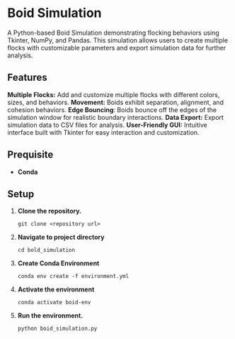 # Boid Simulation
A Python-based Boid Simulation demonstrating flocking behaviors using Tkinter, NumPy, and Pandas. This simulation allows users to create multiple flocks with customizable parameters and export simulation data for further analysis.

## Features
**Multiple Flocks:** Add and customize multiple flocks with different colors, sizes, and behaviors.
**Movement:** Boids exhibit separation, alignment, and cohesion behaviors.
**Edge Bouncing**: Boids bounce off the edges of the simulation window for realistic boundary interactions.
**Data Export:** Export simulation data to CSV files for analysis.
**User-Friendly GUI:** Intuitive interface built with Tkinter for easy interaction and customization.

## Prequisite
<ul>
<li>

**Conda**

</li>
</ul>

## Setup
<ol>
<li>

**Clone the repository.**

</li>

`git clone <repository url>`
<li>

**Navigate to project directory**

</li>

`cd bold_simulation`

<li>

**Create Conda Environment**

</li>

`conda env create -f environment.yml`

<li>

**Activate the environment**

</li>

`conda activate boid-env`

<li>

**Run the environment.**

`python boid_simulation.py`
</li>
</ol>

